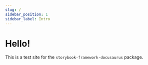 ```yaml
---
slug: /
sidebar_position: 1
sidebar_label: Intro
---
```


# Hello!

This is a test site for the `storybook-framework-docusaurus` package.
